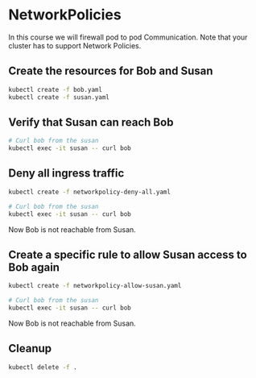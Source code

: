 # NetworkPolicies

In this course we will firewall pod to pod Communication. Note that your cluster has to support Network Policies.

## Create the resources for Bob and Susan

```bash
kubectl create -f bob.yaml
kubectl create -f susan.yaml
```

## Verify that Susan can reach Bob

```bash
# Curl bob from the susan
kubectl exec -it susan -- curl bob
```

## Deny all ingress traffic

```bash
kubectl create -f networkpolicy-deny-all.yaml

# Curl bob from the susan
kubectl exec -it susan -- curl bob
```

Now Bob is not reachable from Susan.

## Create a specific rule to allow Susan access to Bob again

```bash
kubectl create -f networkpolicy-allow-susan.yaml

# Curl bob from the susan
kubectl exec -it susan -- curl bob
```

Now Bob is not reachable from Susan.

## Cleanup

```bash
kubectl delete -f .
```
